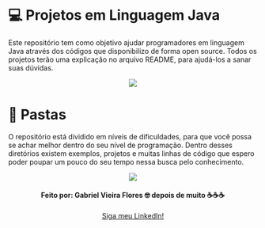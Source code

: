 # 💻 Projetos em Linguagem Java
Este repositório tem como objetivo ajudar programadores em linguagem Java através dos códigos que disponibilizo de forma open source.
Todos os projetos terão uma explicação no arquivo README, para ajudá-los a sanar suas dúvidas.

<p align='center'>
  <img src='https://user-images.githubusercontent.com/48156370/81460839-2cb22280-917e-11ea-9b9a-f22e0af1a489.gif'>
</p>

# 📁 Pastas
O repositório está dividido em níveis de dificuldades, para que você possa se achar melhor dentro do seu nível de programação.
Dentro desses diretórios existem exemplos, projetos e muitas linhas de código que espero poder poupar um pouco do seu tempo nessa busca pelo conhecimento. 

<p align='center'>
  <img src='https://user-images.githubusercontent.com/48156370/81832624-1eb12880-9515-11ea-9b99-e847166eeaa9.gif'>
</p>

<h4 align = "center">
Feito por: Gabriel Vieira Flores 🤓
depois de muito ☕☕☕
</h4>

<p align='center'>
  <a href='https://www.linkedin.com/in/gvieiraf/'>Siga meu LinkedIn!</a>
</p>
